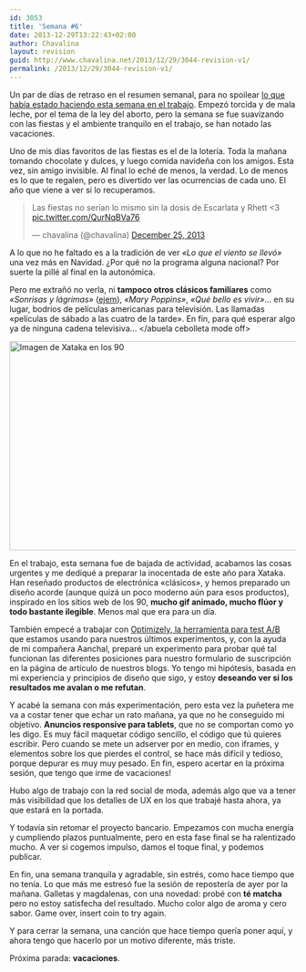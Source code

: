 ```yaml
---
id: 3053
title: 'Semana #6'
date: 2013-12-29T13:22:43+02:00
author: Chavalina
layout: revision
guid: http://www.chavalina.net/2013/12/29/3044-revision-v1/
permalink: /2013/12/29/3044-revision-v1/
---
```

Un par de días de retraso en el resumen semanal, para no spoilear [lo que había estado haciendo esta semana en el trabajo](http://www.xataka.com/xataka/rechazamos-la-tecnologia-actual-regreso-a-los-80-tecnologicos). Empezó torcida y de mala leche, por el tema de la ley del aborto, pero la semana se fue suavizando con las fiestas y el ambiente tranquilo en el trabajo, se han notado las vacaciones.

Uno de mis días favoritos de las fiestas es el de la lotería. Toda la mañana tomando chocolate y dulces, y luego comida navideña con los amigos. Esta vez, sin amigo invisible. Al final lo eché de menos, la verdad. Lo de menos es lo que te regalen, pero es divertido ver las ocurrencias de cada uno. El año que viene a ver si lo recuperamos.

<blockquote class="twitter-tweet" lang="en">
  <p>
    Las fiestas no serían lo mismo sin la dosis de Escarlata y Rhett <3 <a href="http://t.co/QurNqBVa76">pic.twitter.com/QurNqBVa76</a>
  </p>
  
  <p>
    &mdash; chavalina (@chavalina) <a href="https://twitter.com/chavalina/statuses/415902881989283841">December 25, 2013</a>
  </p>
</blockquote>



A lo que no he faltado es a la tradición de ver _«Lo que el viento se llevó»_ una vez más en Navidad. ¿Por qué no la programa alguna nacional? Por suerte la pillé al final en la autonómica.

Pero me extrañó no verla, ni **tampoco otros clásicos familiares** como _«Sonrisas y lágrimas»_ ([ejem](http://www.imdb.com/media/rm3982858240/tt0059742?ref_=ttmi_mi_all_pbl_40)), _«Mary Poppins»_, _«Qué bello es vivir»_&#8230; en su lugar, bodrios de películas americanas para televisión. Las llamadas «películas de sábado a las cuatro de la tarde». En fin, para qué esperar algo ya de ninguna cadena televisiva&#8230; </abuela cebolleta mode off>

<img src="http://www.chavalina.net/imagenes/2013/12/xataka90s-650x396.png" alt="Imagen de Xataka en los 90" width="604" height="367" class="aligncenter size-large wp-image-3046" srcset="http://www.chavalina.net/imagenes/2013/12/xataka90s-650x396.png 650w, http://www.chavalina.net/imagenes/2013/12/xataka90s-300x182.png 300w, http://www.chavalina.net/imagenes/2013/12/xataka90s.png 1202w" sizes="(max-width: 604px) 100vw, 604px" /> 

En el trabajo, esta semana fue de bajada de actividad, acabamos las cosas urgentes y me dediqué a preparar la inocentada de este año para Xataka. Han reseñado productos de electrónica «clásicos», y hemos preparado un diseño acorde (aunque quizá un poco moderno aún para esos productos), inspirado en los sitios web de los 90, **mucho gif animado, mucho flúor y todo bastante ilegible**. Menos mal que era para un día.

También empecé a trabajar con [Optimizely, la herramienta para test A/B](https://www.optimizely.com/) que estamos usando para nuestros últimos experimentos, y, con la ayuda de mi compañera Aanchal, preparé un experimento para probar qué tal funcionan las diferentes posiciones para nuestro formulario de suscripción en la página de artículo de nuestros blogs. Yo tengo mi hipótesis, basada en mi experiencia y principios de diseño que sigo, y estoy **deseando ver si los resultados me avalan o me refutan**.

Y acabé la semana con más experimentación, pero esta vez la puñetera me va a costar tener que echar un rato mañana, ya que no he conseguido mi objetivo. **Anuncios responsive para tablets**, que no se comportan como yo les digo. Es muy fácil maquetar código sencillo, el código que tú quieres escribir. Pero cuando se mete un adserver por en medio, con iframes, y elementos sobre los que pierdes el control, se hace más difícil y tedioso, porque depurar es muy muy pesado. En fin, espero acertar en la próxima sesión, que tengo que irme de vacaciones!

Hubo algo de trabajo con la red social de moda, además algo que va a tener más visibilidad que los detalles de UX en los que trabajé hasta ahora, ya que estará en la portada.

Y todavía sin retomar el proyecto bancario. Empezamos con mucha energía y cumpliendo plazos puntualmente, pero en esta fase final se ha ralentizado mucho. A ver si cogemos impulso, damos el toque final, y podemos publicar.



En fin, una semana tranquila y agradable, sin estrés, como hace tiempo que no tenía. Lo que más me estresó fue la sesión de repostería de ayer por la mañana. Galletas y magdalenas, con una novedad: probé con **té matcha** pero no estoy satisfecha del resultado. Mucho color algo de aroma y cero sabor. Game over, insert coin to try again.

Y para cerrar la semana, una canción que hace tiempo quería poner aquí, y ahora tengo que hacerlo por un motivo diferente, más triste.



Próxima parada: **vacaciones**.